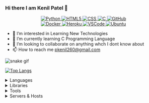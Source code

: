 ### Hi there I am Kenil Patel 👋

<div align="center">
  <div>
    <a href="https://python.org/" target="_blank">
      <img
        src="https://img.icons8.com/fluency/58/000000/python.png"
        alt="Python"
        width="52"
        height="50"
      />
    </a>
     <a href="https://developer.mozilla.org/en-US/docs/Glossary/HTML5" target="_blank">
      <img
        src="https://img.icons8.com/color/58/000000/html-5--v1.png"
        alt="HTML5"
        width="52"
        height="50"
      />
    </a>
    <a href="https://developer.mozilla.org/en-US/docs/Web/CSS" target="_blank">
      <img
        src="https://img.icons8.com/color/58/000000/css3.png"
        alt="CSS"
        width="52"
        height="50"
      />
    </a>  
    <a href="https://www.cprogramming.com/" target="_blank">
      <img
        src="https://img.icons8.com/color/50/000000/c-programming.png"
        alt="C"
        width="52"
        height="50"
      />
    </a>
    <a href="https://github.com" target="_blank">
      <img
        src="https://img.icons8.com/material-outlined/58/000000/github.png"
        alt="GitHub"
        width="52"
        height="50"
      />
    </a>
  </div>
    <a href="https://docker.com" target="_blank">
      <img
        src="https://img.icons8.com/color/50/000000/docker.png"
        alt="Docker"
        width="52"
        height="50"
      />
    </a>
    <a href="https://heroku.com" target="_blank">
      <img
        src="https://img.icons8.com/color/58/000000/heroku.png"
        alt="Heroku"
        width="52"
        height="48"
      />
    </a>
    <a href="https://code.visualstudio.com" target="_blank">
      <img
        src="https://img.icons8.com/color/59/000000/visual-studio-code-2019.png"
        alt="VSCode"
        width="54"
        height="50"
      />
    </a>
    <a href="https://ubuntu.com" target="_blank">
      <img
        src="https://img.icons8.com/color/58/000000/ubuntu--v1.png"
        alt="Ubuntu"
        width="52"
        height="52"
      />
    </a>
  </div>
 </div>
 
- 👀 I’m interested in Learning New Technologies
- 🌱 I’m currently learning C Programming Language
- 💞️ I’m looking to collaborate on anything whch I dont know about
- 📫 How to reach me pkenil260@gmail.com

![snake gif](https://web.archive.org/web/20220612152338/https://raw.githubusercontent.com/missemily2022/missemily2022/output/github-contribution-grid-snake.svg)


[![Top Langs](https://github-readme-stats.vercel.app/api/top-langs/?username=kenilpatell)](https://github.com/kenilpatell)

</details>

<details>
    <summary>Languages</summary>
    <br/>
<p align="left"> <a href="https://www.cprogramming.com/" target="_blank"> <img src="https://img.icons8.com/color/50/000000/c-programming.png" alt="bash" width="40" height="40"/> </a> <a href="https://www.w3.org/html/ target="_blank"> <img src="https://raw.githubusercontent.com/devicons/devicon/master/icons/html5/html5-original-wordmark.svg" alt="html5" width="40" height="40"/> </a> <a href="https://developer.mozilla.org/en-US/docs/Web/CSS" target="_blank"> <img src="https://img.icons8.com/color/58/000000/css3.png" alt="css" width="40" height="40"/> </a> <a href="https://www.python.org" target="_blank"> <img src="https://raw.githubusercontent.com/devicons/devicon/master/icons/python/python-original.svg" alt="python" width="40" height="40"/> </a> </p>

</details>

<details>
    <summary>Libraries</summary>
    <br/>
<p align="left"> <a href="https://github.com/pyrogram/pyrogram" target="_blank"> <img src="https://avatars.githubusercontent.com/u/34474300?s=200&v=4" alt="pyrogram" width="50" height="50"/> </a> </p>

</details>

<!-- <details>
    <summary>Fav Databases</summary>
    <br/>
<p align="left"> <a href="https://www.mongodb.com/" target="_blank"> <img src="https://raw.githubusercontent.com/devicons/devicon/master/icons/mongodb/mongodb-original-wordmark.svg" alt="mongodb" width="40" height="40"/> </a> <a href="https://www.mysql.com/" target="_blank"> <img src="https://raw.githubusercontent.com/devicons/devicon/master/icons/mysql/mysql-original-wordmark.svg" alt="mysql" width="40" height="40"/> </a> <a href="https://www.postgresql.org" target="_blank"> <img src="https://raw.githubusercontent.com/devicons/devicon/master/icons/postgresql/postgresql-original-wordmark.svg" alt="postgresql" width="40" height="40"/> </a> </p>

</details> -->

<details>
    <summary>Tools</summary>
    <br/>
<p align="left"> <a href="https://www.docker.com/" target="_blank"> <img src="https://raw.githubusercontent.com/devicons/devicon/master/icons/docker/docker-original-wordmark.svg" alt="docker" width="40" height="40"/> </a> <a href="https://code.visualstudio.comb" target="_blank"> <img src="https://img.icons8.com/color/59/000000/visual-studio-code-2019.png" alt="vcsode" width="40" height="40"/> </a> </p>

</details>

<details>
    <summary>Servers & Hosts</summary>
    <br/>
<p align="left"> <a href="https://github.com/" target="_blank"> <img src="https://github.com/devicons/devicon/raw/master/icons/github/github-original-wordmark.svg" alt="github" width="40" height="40"/> <a href="https://www.oracle.com/in/cloud/" target="_blank"> <img src="https://img.icons8.com/color/58/000000/oracle-logo.png" alt="oracle" width="45" height="45"/> </a>  </a> <a href="https://aws.amazon.com" target="_blank"> <img src="https://github.com/Thomas-George-T/Thomas-George-T/raw/master/assets/aws.svg" alt="aws" width="40" height="40"/> </a> <a href="https://azure.microsoft.com/en-in/" target="_blank"> <img src="https://www.vectorlogo.zone/logos/microsoft_azure/microsoft_azure-icon.svg" alt="azure" width="40" height="40"/> </a> <a href="https://cloud.google.com" target="_blank"> <img src="https://www.vectorlogo.zone/logos/google_cloud/google_cloud-icon.svg" alt="gcp" width="40" height="40"/> </a> <a href="https://heroku.com" target="_blank"> <img src="https://github.com/Thomas-George-T/Thomas-George-T/raw/master/assets/heroku.svg" alt="heroku" width="48" height="50"/> </a> </p>

</details>

<!---
kenilpatell/kenilpatell is a ✨ special ✨ repository because its `README.md` (this file) appears on your GitHub profile.
You can click the Preview link to take a look at your changes.
--->
